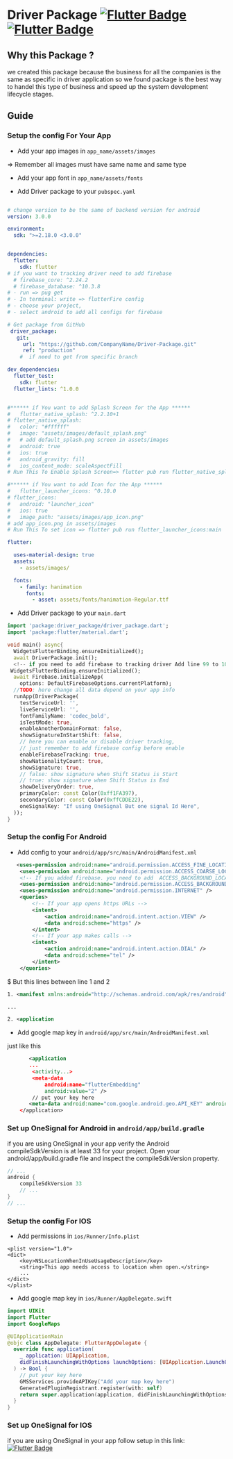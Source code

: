 # Driver Package [![Flutter Badge](https://img.shields.io/badge/-Open-blue?logo=VisualStudio&logoColor=white&link=https://github.dev/Excellent-Protection/Driver-Package)](https://github.dev/Excellent-Protection/Driver-Package) [![Flutter Badge](https://img.shields.io/badge/-Open-grey?logo=GitHub&logoColor=white&link=https://github.com/Excellent-Protection/Driver-Package)](https://github.com/Excellent-Protection/Driver-Package)

## Why this Package ?

we created this package because the business for all the companies is the same as specific in driver application so we found package is the best way to handel this type of business and speed up the system development lifecycle stages.


## Guide

### Setup the config For Your App


- Add your app images in `app_name/assets/images`

=>  Remember all images must have same name and same type

- Add your app font in `app_name/assets/fonts`


- Add Driver package to your `pubspec.yaml`

```yaml

# change version to be the same of backend version for android
version: 3.0.0

environment:
  sdk: ">=2.18.0 <3.0.0"


dependencies:
  flutter:
    sdk: flutter
# if you want to tracking driver need to add firebase
  # firebase_core: ^2.24.2
  # firebase_database: ^10.3.8
# - run => pug get  
# - In terminal: write => flutterFire config 
# - choose your project, 
# - select android to add all configs for firebase 

# Get package from GitHub
 driver_package:
   git:
     url: "https://github.com/CompanyName/Driver-Package.git"
     ref: "production"
    #  if need to get from specific branch

dev_dependencies:
  flutter_test:
    sdk: flutter
  flutter_lints: ^1.0.0


#****** if You want to add Splash Screen for the App ******
#   flutter_native_splash: ^2.2.10+1
# flutter_native_splash:
#   color: "#ffffff"
#   image: "assets/images/default_splash.png"
#   # add default_splash.png screen in assets/images
#   android: true
#   ios: true
#   android_gravity: fill
#   ios_content_mode: scaleAspectFill
# Run This To Enable Splash Screen=> flutter pub run flutter_native_splash:create

#****** if You want to add Icon for the App ******
#   flutter_launcher_icons: ^0.10.0
# flutter_icons:
#   android: "launcher_icon"
#   ios: true
#   image_path: "assets/images/app_icon.png"
# add app_icon.png in assets/images
# Run This To set icon => flutter pub run flutter_launcher_icons:main

flutter:

  uses-material-design: true
  assets:
    - assets/images/

  fonts:
    - family: hanimation
      fonts:
        - asset: assets/fonts/hanimation-Regular.ttf

```

- Add Driver package to your `main.dart`

```dart
import 'package:driver_package/driver_package.dart';
import 'package:flutter/material.dart';

void main() async{
  WidgetsFlutterBinding.ensureInitialized();
  await DriverPackage.init();
  <!-- if you need to add firebase to tracking driver Add line 99 to 101 to add firebase config-->
 WidgetsFlutterBinding.ensureInitialized();
  await Firebase.initializeApp(
    options: DefaultFirebaseOptions.currentPlatform);
  //TODO: here change all data depend on your app info
  runApp(DriverPackage(
    testServiceUrl: '',
    liveServiceUrl: '',
    fontFamilyName: 'codec_bold',
    isTestMode: true,
    enableAnotherDomainFormat: false,
    showSignatureInStartShift: false,
    // here you can enable or disable driver tracking, 
    // just remember to add firebase config before enable  
    enableFirebaseTracking: true,
    showNationalityCount: true,
    showSignature: true,
    // false: show signature when Shift Status is Start
    // true: show signature when Shift Status is End
    showDeliveryOrder: true,
    primaryColor: const Color(0xff1FA397),
    secondaryColor: const Color(0xffCDDE22),
    oneSignalKey: "If using OneSignal But one signal Id Here",
  ));
}
```

### Setup the config For Android

- Add config to your `android/app/src/main/AndroidManifest.xml`


```xml
   <uses-permission android:name="android.permission.ACCESS_FINE_LOCATION" />
    <uses-permission android:name="android.permission.ACCESS_COARSE_LOCATION" />
    <!-- If you added firebase. you need to add  ACCESS_BACKGROUND_LOCATION permission -->
    <uses-permission android:name="android.permission.ACCESS_BACKGROUND_LOCATION" />
    <uses-permission android:name="android.permission.INTERNET" />
    <queries>
        <!-- If your app opens https URLs -->
        <intent>
            <action android:name="android.intent.action.VIEW" />
            <data android:scheme="https" />
        </intent>
        <!-- If your app makes calls -->
        <intent>
            <action android:name="android.intent.action.DIAL" />
            <data android:scheme="tel" />
        </intent>
    </queries>
```

$ But this lines between line 1 and 2

```xml 
1. <manifest xmlns:android="http://schemas.android.com/apk/res/android" package="com">

...

2. <application
```


- Add google map key in `android/app/src/main/AndroidManifest.xml`

just like this
```xml
       <application
       ...
        <activity...>
        <meta-data
            android:name="flutterEmbedding"
            android:value="2" />
        // put your key here
       <meta-data android:name="com.google.android.geo.API_KEY" android:value="Add your map key here"/>
    </application>
```
### Set up OneSignal for Android in `android/app/build.gradle`

if you are using OneSignal in your app verify the Android compileSdkVersion is at least 33 for your project. Open your android/app/build.gradle file and inspect the compileSdkVersion property.
```gradle
// ...
android {
    compileSdkVersion 33
    // ...
}
// ...
```

### Setup the config For IOS

- Add permissions in `ios/Runner/Info.plist`
```plist
<plist version="1.0">
<dict>
    <key>NSLocationWhenInUseUsageDescription</key>
    <string>This app needs access to location when open.</string>
    ...
</dict>
</plist>
```

- Add google map key in `ios/Runner/AppDelegate.swift`
```swift
import UIKit
import Flutter
import GoogleMaps

@UIApplicationMain
@objc class AppDelegate: FlutterAppDelegate {
  override func application(
    _ application: UIApplication,
    didFinishLaunchingWithOptions launchOptions: [UIApplication.LaunchOptionsKey: Any]?
  ) -> Bool {
    // put your key here
    GMSServices.provideAPIKey("Add your map key here")
    GeneratedPluginRegistrant.register(with: self)
    return super.application(application, didFinishLaunchingWithOptions: launchOptions)
  }
}
```
### Set up OneSignal for IOS

if you are using OneSignal in your app follow setup in this link: 
[![Flutter Badge](https://img.shields.io/badge/-Open_link-grey?logo=&logoColor=white&link=https://documentation.onesignal.com/docs/flutter-sdk-setup)](https://documentation.onesignal.com/docs/flutter-sdk-setup)
